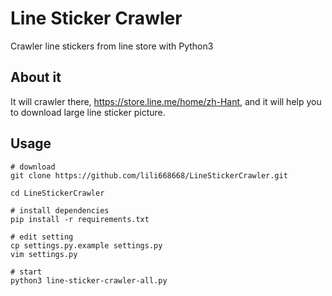 # Line Sticker Crawler
Crawler line stickers from line store with Python3

## About it
It will crawler there, https://store.line.me/home/zh-Hant, and it will help you to download large line sticker picture.

## Usage
```
# download 
git clone https://github.com/lili668668/LineStickerCrawler.git

cd LineStickerCrawler

# install dependencies
pip install -r requirements.txt

# edit setting
cp settings.py.example settings.py
vim settings.py

# start
python3 line-sticker-crawler-all.py
```
